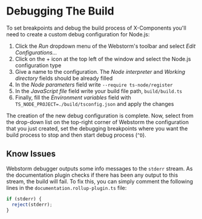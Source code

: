 # Debugging The Build

To set breakpoints and debug the build process of X-Components you'll need to create a custom debug
configuration for Node.js:

1. Click the _Run_ dropdown menu of the Webstorm's toolbar and select _Edit Configurations..._
2. Click on the + icon at the top left of the window and select the Node.js configuration type
3. Give a name to the configuration. The _Node interpreter_ and _Working directory_ fields should be
   already filled
4. In the _Node parameters_ field write `--require ts-node/register`
5. In the _JavaScript file_ field write your build file path, `build/build.ts`
6. Finally, fill the _Environment variables_ field with `TS_NODE_PROJECT=./build/tsconfig.json` and
   apply the changes

The creation of the new debug configuration is complete. Now, select from the drop-down list on the
top-right corner of Webstorm the configuration that you just created, set the debugging breakpoints
where you want the build process to stop and then start debug process (`^D`).

## Know Issues

Webstorm debugger outputs some info messages to the `stderr` stream. As the documentation plugin
checks if there has been any output to this stream, the build will fail. To fix this, you can simply
comment the following lines in the `documentation.rollup-plugin.ts` file:

```javascript
if (stderr) {
  reject(stderr);
}
```
